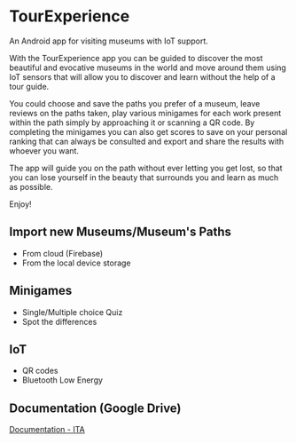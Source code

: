 # TourExperience
An Android app for visiting museums with IoT support.

With the TourExperience app you can be guided to discover the most beautiful and evocative museums in the world and move around them using IoT sensors that will allow you to discover and learn without the help of a tour guide. 

You could choose and save the paths you prefer of a museum, leave reviews on the paths taken, play various minigames for each work present within the path simply by approaching it or scanning a QR code. By completing the minigames you can also get scores to save on your personal ranking that can always be consulted and export and share the results with whoever you want.

The app will guide you on the path without ever letting you get lost, so that you can lose yourself in the beauty that surrounds you and learn as much as possible.

Enjoy!

## Import new Museums/Museum's Paths
- From cloud (Firebase)
- From the local device storage

## Minigames
- Single/Multiple choice Quiz
- Spot the differences

## IoT
- QR codes
- Bluetooth Low Energy

## Documentation (Google Drive)
[Documentation - ITA](https://drive.google.com/drive/folders/1L7N-NAKV50RM5_amG0BLHOVqnxM-iXtq?usp=sharing)
